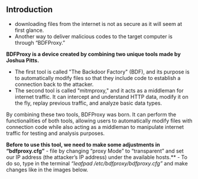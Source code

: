 ## Introduction
- downloading files from the internet is not as secure as it will seem at first glance.
- Another way to deliver malicious codes to the target computer is through “BDFProxy.”

**BDFProxy is a device created by combining two unique tools made by Joshua Pitts.**
- The first tool is called "The Backdoor Factory" (BDF), and its purpose is to automatically modify files so that they include code to establish a connection back to the attacker.
- The second tool is called "mitmproxy," and it acts as a middleman for internet traffic. It can intercept and understand HTTP data, modify it on the fly, replay previous traffic, and analyze basic data types.

By combining these two tools, BDFProxy was born. It can perform the functionalities of both tools, allowing users to automatically modify files with connection code while also acting as a middleman to manipulate internet traffic for testing and analysis purposes.

**Before to use this tool, we need to make some adjustments in “bdfproxy.cfg”**
	- file by changing “proxy Mode” to “transparent” and set our IP address (the attacker’s IP address) under the available hosts.**
	- To do so, type in the terminal _“leafpad /etc/bdfproxy/bdfproxy.cfg”_ and make changes like in the images below.

